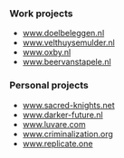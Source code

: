 ### Work projects

- www.doelbeleggen.nl
- www.velthuysemulder.nl
- www.oxby.nl
- www.beervanstapele.nl

### Personal projects

- www.sacred-knights.net
- www.darker-future.nl
- www.luvare.com
- www.criminalization.org
- www.replicate.one
